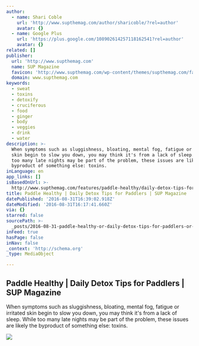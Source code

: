 ```yaml
---
author:
  - name: Shari Coble
    url: 'http://www.supthemag.com/author/sharicoble/?rel=author'
    avatar: {}
  - name: Google Plus
    url: 'https://plus.google.com/108902614257118162541?rel=author'
    avatar: {}
related: []
publisher:
  url: 'http://www.supthemag.com'
  name: SUP Magazine
  favicon: 'http://www.supthemag.com/wp-content/themes/supthemag.com/favicon.ico'
  domain: www.supthemag.com
keywords:
  - sweat
  - toxins
  - detoxify
  - cruciferous
  - food
  - ginger
  - body
  - veggies
  - drink
  - water
description: >-
  When symptoms such as sluggishness, bloating, mental fog, fatigue or irritated
  skin begin to slow you down, you may think it's from a lack of sleep. While
  too many late nights may be part of the problem, these issues are likely the
  byproduct of something else: toxins.
inLanguage: en
app_links: []
isBasedOnUrl: >-
  http://www.supthemag.com/features/paddle-healthy/daily-detox-tips-for-paddlers/#R25JjQemGFc2EWSd.97
title: Paddle Healthy | Daily Detox Tips for Paddlers | SUP Magazine
datePublished: '2016-08-31T16:39:02.918Z'
dateModified: '2016-08-31T16:17:41.660Z'
via: {}
starred: false
sourcePath: >-
  _posts/2016-08-31-paddle-healthy-or-daily-detox-tips-for-paddlers-or-sup-magazin.md
inFeed: true
hasPage: false
inNav: false
_context: 'http://schema.org'
_type: MediaObject

---
```

<article style=""><h1>Paddle Healthy | Daily Detox Tips for Paddlers | SUP Magazine</h1><p>When symptoms such as sluggishness, bloating, mental fog, fatigue or irritated skin begin to slow you down, you may think it's from a lack of sleep. While too many late nights may be part of the problem, these issues are likely the byproduct of something else: toxins.</p><img src="http://www.supthemag.com/wp-content/uploads/2016/07/Daily-Detox-Tips_Shari-Coble-1195x768-1.jpg" /></article>